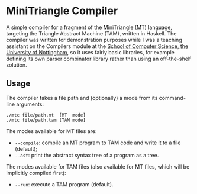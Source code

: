 # MiniTriangle Compiler

A simple compiler for a fragment of the MiniTriangle (MT) language, targeting the Triangle Abstract Machine (TAM), written in Haskell.
The compiler was written for demonstration purposes while I was a teaching assistant on the Compilers module at the [School of Computer Science, the University of Nottingham](https://www.nottingham.ac.uk/computerscience/), so it uses fairly basic libraries, for example defining its own parser combinator library rather than using an off-the-shelf solution.

## Usage

The compiler takes a file path and (optionally) a mode from its command-line arguments:

```
./mtc file/path.mt  [MT  mode]
./mtc file/path.tam [TAM mode]
```

The modes available for MT files are:
* `--compile`: compile an MT program to TAM code and write it to a file (default);
* `--ast`: print the abstract syntax tree of a program as a tree.

The modes available for TAM files (also available for MT files, which will be implicitly compiled first):
* `--run`: execute a TAM program (default).
